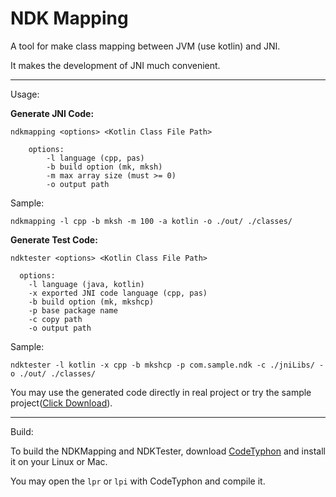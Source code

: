 # NDK Mapping

A tool for make class mapping between JVM (use kotlin) and JNI.

It makes the development of JNI much convenient.

- - -

Usage:

**Generate JNI Code:**

```
ndkmapping <options> <Kotlin Class File Path>

    options:
        -l language (cpp, pas)
        -b build option (mk, mksh)
        -m max array size (must >= 0)
        -o output path
```

Sample:

```
ndkmapping -l cpp -b mksh -m 100 -a kotlin -o ./out/ ./classes/
```

**Generate Test Code:**

```
ndktester <options> <Kotlin Class File Path>

  options:
    -l language (java, kotlin)
    -x exported JNI code language (cpp, pas)
    -b build option (mk, mkshcp)
    -p base package name
    -c copy path
    -o output path
```

Sample:

```
ndktester -l kotlin -x cpp -b mkshcp -p com.sample.ndk -c ./jniLibs/ -o ./out/ ./classes/
```

You may use the generated code directly in real project or try the sample project([Click Download](http://www.rarnu.com/download/jniSample.zip)).

- - -

Build:

To build the NDKMapping and NDKTester, download [CodeTyphon](http://www.pilotlogic.com) and install it on your Linux or Mac.

You may open the ```lpr``` or ```lpi``` with CodeTyphon and compile it.
